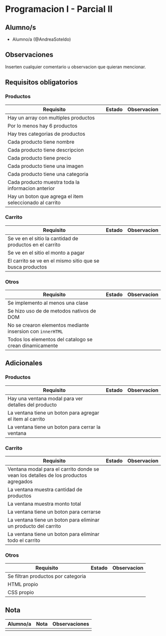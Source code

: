 # Programacion I - Parcial II

## Alumno/s

- Alumno/a (@AndreaSoteldo)

## Observaciones

Inserten cualquier comentario u observacion que quieran mencionar.

## Requisitos obligatorios

### Productos

| Requisito | Estado | Observacion |
| --- | --- | --- |
| Hay un array con multiples productos |  |
| Por lo menos hay 6 productos |  |
| Hay tres categorias de productos | |
| Cada producto tiene nombre | |
| Cada producto tiene descripcion | |
| Cada producto tiene precio | |
| Cada producto tiene una imagen | |
| Cada producto tiene una categoria | |
| Cada producto muestra toda la informacion anterior | |
| Hay un boton que agrega el item seleccionado al carrito | |

### Carrito

| Requisito | Estado | Observacion |
| --- | --- | --- |
| Se ve en el sitio la cantidad de productos en el carrito | |
| Se ve en el sitio el monto a pagar | |
| El carrito se ve en el mismo sitio que se busca productos | |

### Otros

| Requisito | Estado | Observacion |
| --- | --- | --- |
| Se implemento al menos una clase | |
| Se hizo uso de de metodos nativos de DOM | |
| No se crearon elementos mediante insersion con `innerHTML` | |
| Todos los elementos del catalogo se crean dinamicamente | |

## Adicionales

### Productos

| Requisito | Estado | Observacion |
| --- | --- | --- |
| Hay una ventana modal para ver detalles del producto | | 
| La ventana tiene un boton para agregar el item al carrito | |
| La ventana tiene un boton para cerrar la ventana | |

### Carrito

| Requisito | Estado | Observacion |
| --- | --- | --- |
| Ventana modal para el carrito donde se vean los detalles de los productos agregados | | 
| La ventana muestra cantidad de productos | |
| La ventana muestra monto total | |
| La ventana tiene un boton para cerrarse | |
| La ventana tiene un boton para eliminar un producto del carrito | |
| La ventana tiene un boton para eliminar todo el carrito | |

### Otros

| Requisito | Estado | Observacion |
| --- | --- | --- |
| Se filtran productos por categoria | | 
| HTML propio | |
| CSS propio | |

## Nota

| Alumno/a | Nota | Observaciones |
| --- | --- | --- |
| | | |